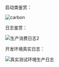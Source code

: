 启动类鉴赏：

![carbon](https://github.com/zengyufei/producer-data/assets/13251679/c123e834-873e-4618-9583-0c3184f69ec4)


日志鉴赏：

![生产消费日志2](https://github.com/zengyufei/producer-data/assets/13251679/8f9a2065-7f89-4fe3-8f41-b69ab6ab64d2)

开发环境真实日志：

![真实测试环境生产日志](https://github.com/zengyufei/producer-data/assets/13251679/33a518a0-4909-4069-b1f9-c60bf0066501)
